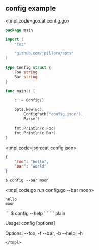 ## config example

<tmpl,code=go:cat config.go>
``` go 
package main

import (
	"fmt"

	"github.com/jpillora/opts"
)

type Config struct {
	Foo string
	Bar string
}

func main() {

	c := Config{}

	opts.New(&c).
		ConfigPath("config.json").
		Parse()

	fmt.Println(c.Foo)
	fmt.Println(c.Bar)
}
```
</tmpl>

<tmpl,code=json:cat config.json>
``` json 
{
	"foo": "hello",
	"bar": "world"
}
```
</tmpl>

```
$ config --bar moon
```
<tmpl,code:go run config.go --bar moon>
``` plain 
hello
moon
```
</tmpl>
```
$ config --help
```
<tmpl,code:go run config.go --help>
``` plain 

  Usage: config [options]
  
  Options:
  --foo, -f 
  --bar, -b 
  --help, -h
  
```
</tmpl>